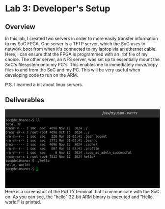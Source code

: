 # Lab 3: Developer's Setup

## Overview
In this lab, I created two servers in order to more easily transfer information to my SoC FPGA. One server is a TFTP
server, which the SoC uses to network boot from when it's connected to my laptop via an ethernet cable. Here, I can
ensure that the FPGA is programmed with an .rbf file of my choice. The other server, an NFS server, was set up to
essentially mount the SoC's filesystem onto my PC's. This enables me to immediately move/copy files to and from the
SoC and my PC. This will be very useful when developing code to run on the ARM.

P.S. I learned a bit about linux servers.

## Deliverables

<img src="../assets/lab-3/hello_world_on_soc.png">
Here is a screenshot of the PuTTY terminal that I communicate with the SoC on. As you can see, the "hello" 32-bit ARM
binary is executed and "Hello, world!" is printed.


